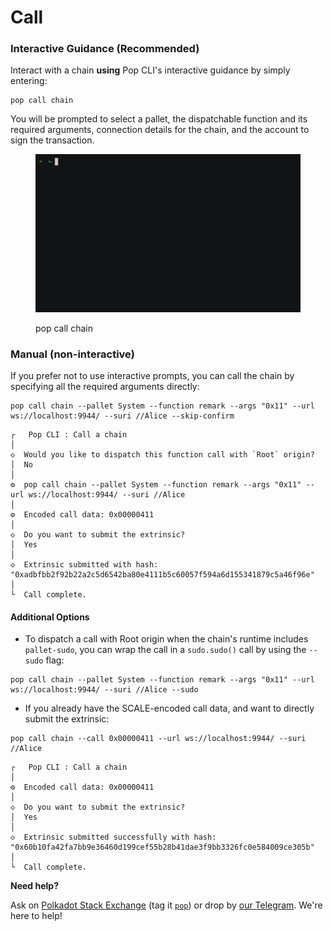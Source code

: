 # Call

### Interactive Guidance (Recommended)

Interact with a chain **using** Pop CLI's interactive guidance by simply entering:

```shell
pop call chain
```

You will be prompted to select a pallet, the dispatchable function and its required arguments, connection details for the chain, and the account to sign the transaction.

<figure><img src="../.gitbook/assets/callchain.gif" alt="pop call chain"><figcaption><p>pop call chain</p></figcaption></figure>

### Manual (non-interactive)

If you prefer not to use interactive prompts, you can call the chain by specifying all the required arguments directly:

```shell
pop call chain --pallet System --function remark --args "0x11" --url ws://localhost:9944/ --suri //Alice --skip-confirm
```

```
┌   Pop CLI : Call a chain
│
◇  Would you like to dispatch this function call with `Root` origin?
│  No 
│
⚙  pop call chain --pallet System --function remark --args "0x11" --url ws://localhost:9944/ --suri //Alice
│  
⚙  Encoded call data: 0x00000411
│  
◇  Do you want to submit the extrinsic?
│  Yes 
│
◇  Extrinsic submitted with hash: "0xadbfbb2f92b22a2c5d6542ba80e4111b5c60057f594a6d155341879c5a46f96e"
│
└  Call complete.
```

#### Additional Options

* To dispatch a call with Root origin when the chain's runtime includes `pallet-sudo`, you can wrap the call in a `sudo.sudo()` call by using the `--sudo` flag:

```shell
pop call chain --pallet System --function remark --args "0x11" --url ws://localhost:9944/ --suri //Alice --sudo
```

* If you already have the SCALE-encoded call data, and want to directly submit the extrinsic:

```shell
pop call chain --call 0x00000411 --url ws://localhost:9944/ --suri //Alice
```

```
┌   Pop CLI : Call a chain
│
⚙  Encoded call data: 0x00000411
│  
◇  Do you want to submit the extrinsic?
│  Yes 
│
◇  Extrinsic submitted successfully with hash: "0x60b10fa42fa7bb9e36460d199cef55b28b41dae3f9bb3326fc0e584009ce305b"
│
└  Call complete.
```

**Need help?**

Ask on [Polkadot Stack Exchange](https://polkadot.stackexchange.com/) (tag it [`pop`](https://substrate.stackexchange.com/tags/pop/info)) or drop by [our Telegram](https://t.me/onpopio). We're here to help!
